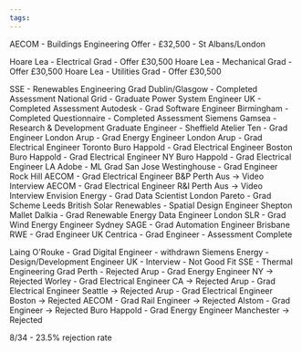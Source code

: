 ```yaml
---
tags:
---
```


AECOM - Buildings Engineering Offer - £32,500 - St Albans/London

Hoare Lea - Electrical Grad  - Offer £30,500
Hoare Lea - Mechanical Grad - Offer £30,500
Hoare Lea - Utilities Grad - Offer £30,500


SSE - Renewables Engineering Grad Dublin/Glasgow - Completed Assessment
National Grid - Graduate Power System Engineer UK  - Completed Assessment
Autodesk - Grad Software Engineer Birmingham - Completed Questionnaire - Completed Assessment
Siemens Gamsea - Research & Development Graduate Engineer - Sheffield
Atelier Ten - Grad Engineer London
Arup - Grad Energy Engineer London
Arup - Grad Electrical Engineer Toronto
Buro Happold - Grad Electrical Engineer Boston
Buro Happold - Grad Electrical Engineer NY
Buro Happold - Grad Electrical Engineer LA
Adobe - ML Grad San Jose
Westinghouse - Grad Engineer Rock Hill
AECOM - Grad Electrical Engineer B&P Perth Aus -> Video Interview
AECOM - Grad Electrical Engineer R&I Perth Aus -> Video Interview
Envision Energy - Grad Data Scientist London
Pareto - Grad Scheme Leeds
British Solar Renewables - Spatial Design Engineer Shepton Mallet
Dalkia - Grad Renewable Energy Data Engineer London
SLR - Grad Wind Energy Engineer Sydney
SAGE - Grad Automation Engineer Brisbane
RWE - Grad Engineer UK
Centrica - Grad Engineer - Assessment Complete

Laing O'Rouke - Grad Digital Engineer - withdrawn
Siemens Energy - Design/Development Engineer UK - Interview - Not Good Fit
SSE - Thermal Engineering Grad Perth - Rejected
Arup - Grad Energy Engineer NY -> Rejected
Worley - Grad Electrical Engineer CA -> Rejected
Arup - Grad Electrical Engineer Seattle -> Rejected
Arup - Grad Electrical Engineer Boston -> Rejected
AECOM - Grad Rail Engineer -> Rejected
Alstom - Grad Engineer -> Rejected
Buro Happold - Grad Energy Engineer Manchester -> Rejected 

8/34 - 23.5% rejection rate